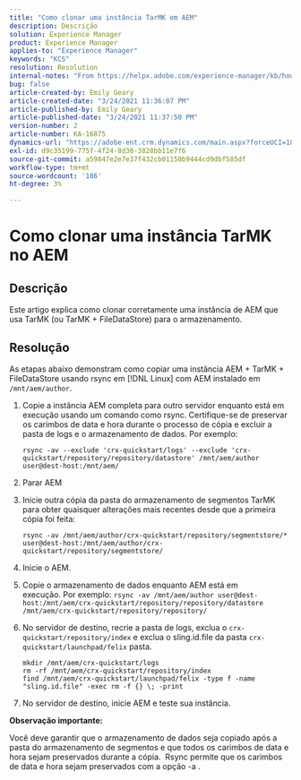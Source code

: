 ```yaml
---
title: "Como clonar uma instância TarMK em AEM"
description: Descrição
solution: Experience Manager
product: Experience Manager
applies-to: "Experience Manager"
keywords: "KCS"
resolution: Resolution
internal-notes: "From https://helpx.adobe.com/experience-manager/kb/how-to-clone-an-AEM-TarMK-instance-AEM.html"
bug: false
article-created-by: Emily Geary
article-created-date: "3/24/2021 11:36:07 PM"
article-published-by: Emily Geary
article-published-date: "3/24/2021 11:37:50 PM"
version-number: 2
article-number: KA-16875
dynamics-url: "https://adobe-ent.crm.dynamics.com/main.aspx?forceUCI=1&pagetype=entityrecord&etn=knowledgearticle&id=371b76b1-f98c-eb11-a812-000d3a58b9d1"
exl-id: d9c35199-775f-4f24-8d30-3828bb11e7f6
source-git-commit: a59847e2e7e37f432cb01150b9444cd9dbf585df
workflow-type: tm+mt
source-wordcount: '186'
ht-degree: 3%

---
```


# Como clonar uma instância TarMK no AEM

## Descrição

Este artigo explica como clonar corretamente uma instância de AEM que usa TarMK (ou TarMK + FileDataStore) para o armazenamento.

## Resolução

As etapas abaixo demonstram como copiar uma instância AEM + TarMK + FileDataStore usando rsync em [!DNL Linux] com AEM instalado em `/mnt/aem/author`.

1. Copie a instância AEM completa para outro servidor enquanto está em execução usando um comando como rsync. Certifique-se de preservar os carimbos de data e hora durante o processo de cópia e excluir a pasta de logs e o armazenamento de dados. Por exemplo:

   ```
   rsync -av --exclude 'crx-quickstart/logs' --exclude 'crx-quickstart/repository/repository/datastore' /mnt/aem/author user@dest-host:/mnt/aem/
   ```

1. Parar AEM

1. Inicie outra cópia da pasta do armazenamento de segmentos TarMK para obter quaisquer alterações mais recentes desde que a primeira cópia foi feita:

   ```
   rsync -av /mnt/aem/author/crx-quickstart/repository/segmentstore/* user@dest-host:/mnt/aem/author/crx-quickstart/repository/segmentstore/
   ```

1. Inicie o AEM.

1. Copie o armazenamento de dados enquanto AEM está em execução. Por exemplo: `rsync -av /mnt/aem/author user@dest-host:/mnt/aem/crx-quickstart/repository/repository/datastore /mnt/aem/crx-quickstart/repository/repository/`

1. No servidor de destino, recrie a pasta de logs, exclua o `crx-quickstart/repository/index` e exclua o sling.id.file da pasta `crx-quickstart/launchpad/felix` pasta.

   ```
   mkdir /mnt/aem/crx-quickstart/logs
   rm -rf /mnt/aem/crx-quickstart/repository/index
   find /mnt/aem/crx-quickstart/launchpad/felix -type f -name "sling.id.file" -exec rm -f {} \; -print
   ```

1. No servidor de destino, inicie AEM e teste sua instância.

<b>Observação importante:</b>

Você deve garantir que o armazenamento de dados seja copiado após a pasta do armazenamento de segmentos e que todos os carimbos de data e hora sejam preservados durante a cópia.  Rsync permite que os carimbos de data e hora sejam preservados com a opção -a .
